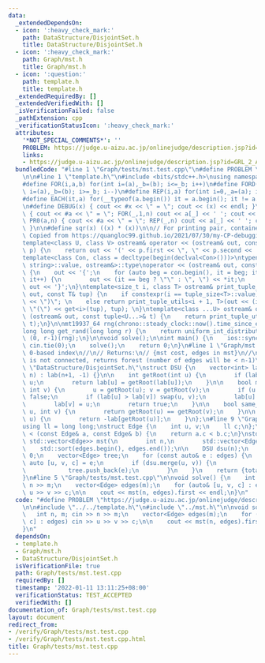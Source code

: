 ```yaml
---
data:
  _extendedDependsOn:
  - icon: ':heavy_check_mark:'
    path: DataStructure/DisjointSet.h
    title: DataStructure/DisjointSet.h
  - icon: ':heavy_check_mark:'
    path: Graph/mst.h
    title: Graph/mst.h
  - icon: ':question:'
    path: template.h
    title: template.h
  _extendedRequiredBy: []
  _extendedVerifiedWith: []
  _isVerificationFailed: false
  _pathExtension: cpp
  _verificationStatusIcon: ':heavy_check_mark:'
  attributes:
    '*NOT_SPECIAL_COMMENTS*': ''
    PROBLEM: https://judge.u-aizu.ac.jp/onlinejudge/description.jsp?id=GRL_2_A
    links:
    - https://judge.u-aizu.ac.jp/onlinejudge/description.jsp?id=GRL_2_A
  bundledCode: "#line 1 \"Graph/tests/mst.test.cpp\"\n#define PROBLEM \"https://judge.u-aizu.ac.jp/onlinejudge/description.jsp?id=GRL_2_A\"\
    \n\n#line 1 \"template.h\"\n#include <bits/stdc++.h>\nusing namespace std;\n\n\
    #define FOR(i,a,b) for(int i=(a),_b=(b); i<=_b; i++)\n#define FORD(i,a,b) for(int\
    \ i=(a),_b=(b); i>=_b; i--)\n#define REP(i,a) for(int i=0,_a=(a); i<_a; i++)\n\
    #define EACH(it,a) for(__typeof(a.begin()) it = a.begin(); it != a.end(); ++it)\n\
    \n#define DEBUG(x) { cout << #x << \" = \"; cout << (x) << endl; }\n#define PR(a,n)\
    \ { cout << #a << \" = \"; FOR(_,1,n) cout << a[_] << ' '; cout << endl; }\n#define\
    \ PR0(a,n) { cout << #a << \" = \"; REP(_,n) cout << a[_] << ' '; cout << endl;\
    \ }\n\n#define sqr(x) ((x) * (x))\n\n// For printing pair, container, etc.\n//\
    \ Copied from https://quangloc99.github.io/2021/07/30/my-CP-debugging-template.html\n\
    template<class U, class V> ostream& operator << (ostream& out, const pair<U, V>&\
    \ p) {\n    return out << '(' << p.first << \", \" << p.second << ')';\n}\n\n\
    template<class Con, class = decltype(begin(declval<Con>()))>\ntypename enable_if<!is_same<Con,\
    \ string>::value, ostream&>::type\noperator << (ostream& out, const Con& con)\
    \ {\n    out << '{';\n    for (auto beg = con.begin(), it = beg; it != con.end();\
    \ it++) {\n        out << (it == beg ? \"\" : \", \") << *it;\n    }\n    return\
    \ out << '}';\n}\ntemplate<size_t i, class T> ostream& print_tuple_utils(ostream&\
    \ out, const T& tup) {\n    if constexpr(i == tuple_size<T>::value) return out\
    \ << \")\"; \n    else return print_tuple_utils<i + 1, T>(out << (i ? \", \" :\
    \ \"(\") << get<i>(tup), tup); \n}\ntemplate<class ...U> ostream& operator <<\
    \ (ostream& out, const tuple<U...>& t) {\n    return print_tuple_utils<0, tuple<U...>>(out,\
    \ t);\n}\n\nmt19937_64 rng(chrono::steady_clock::now().time_since_epoch().count());\n\
    long long get_rand(long long r) {\n    return uniform_int_distribution<long long>\
    \ (0, r-1)(rng);\n}\n\nvoid solve();\n\nint main() {\n    ios::sync_with_stdio(0);\
    \ cin.tie(0);\n    solve();\n    return 0;\n}\n#line 1 \"Graph/mst.h\"\n// MST.\
    \ 0-based index\n//\n// Returns:\n// {mst cost, edges in mst}\n//\n// If graph\
    \ is not connected, returns forest (number of edges will be < n-1)\n\n#line 2\
    \ \"DataStructure/DisjointSet.h\"\nstruct DSU {\n    vector<int> lab;\n\n    DSU(int\
    \ n) : lab(n+1, -1) {}\n\n    int getRoot(int u) {\n        if (lab[u] < 0) return\
    \ u;\n        return lab[u] = getRoot(lab[u]);\n    }\n\n    bool merge(int u,\
    \ int v) {\n        u = getRoot(u); v = getRoot(v);\n        if (u == v) return\
    \ false;\n        if (lab[u] > lab[v]) swap(u, v);\n        lab[u] += lab[v];\n\
    \        lab[v] = u;\n        return true;\n    }\n\n    bool same_component(int\
    \ u, int v) {\n        return getRoot(u) == getRoot(v);\n    }\n\n    int component_size(int\
    \ u) {\n        return -lab[getRoot(u)];\n    }\n};\n#line 9 \"Graph/mst.h\"\n\
    using ll = long long;\nstruct Edge {\n    int u, v;\n    ll c;\n};\nbool operator\
    \ < (const Edge& a, const Edge& b) {\n    return a.c < b.c;\n}\nstd::pair<ll,\
    \ std::vector<Edge>> mst(\n        int n,\n        std::vector<Edge> edges) {\n\
    \    std::sort(edges.begin(), edges.end());\n\n    DSU dsu(n);\n    ll total =\
    \ 0;\n    vector<Edge> tree;\n    for (const auto& e : edges) {\n        const\
    \ auto [u, v, c] = e;\n        if (dsu.merge(u, v)) {\n            total += c;\n\
    \            tree.push_back(e);\n        }\n    }\n    return {total, tree};\n\
    }\n#line 5 \"Graph/tests/mst.test.cpp\"\n\nvoid solve() {\n    int n, m; cin >>\
    \ n >> m;\n    vector<Edge> edges(m);\n    for (auto& [u, v, c] : edges) cin >>\
    \ u >> v >> c;\n\n    cout << mst(n, edges).first << endl;\n}\n"
  code: "#define PROBLEM \"https://judge.u-aizu.ac.jp/onlinejudge/description.jsp?id=GRL_2_A\"\
    \n\n#include \"../../template.h\"\n#include \"../mst.h\"\n\nvoid solve() {\n \
    \   int n, m; cin >> n >> m;\n    vector<Edge> edges(m);\n    for (auto& [u, v,\
    \ c] : edges) cin >> u >> v >> c;\n\n    cout << mst(n, edges).first << endl;\n\
    }\n"
  dependsOn:
  - template.h
  - Graph/mst.h
  - DataStructure/DisjointSet.h
  isVerificationFile: true
  path: Graph/tests/mst.test.cpp
  requiredBy: []
  timestamp: '2022-01-11 13:11:25+08:00'
  verificationStatus: TEST_ACCEPTED
  verifiedWith: []
documentation_of: Graph/tests/mst.test.cpp
layout: document
redirect_from:
- /verify/Graph/tests/mst.test.cpp
- /verify/Graph/tests/mst.test.cpp.html
title: Graph/tests/mst.test.cpp
---
```

